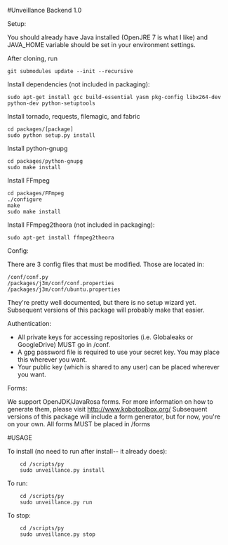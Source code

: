 #Unveillance Backend 1.0

Setup:

You should already have Java installed (OpenJRE 7 is what I like) and JAVA_HOME variable should be set in your environment settings.

After cloning, run

    git submodules update --init --recursive

Install dependencies (not included in packaging):

    sudo apt-get install gcc build-essential yasm pkg-config libx264-dev python-dev python-setuptools

Install tornado, requests, filemagic, and fabric

    cd packages/[package]
    sudo python setup.py install

Install python-gnupg

	cd packages/python-gnupg
	sudo make install

Install FFmpeg

    cd packages/FFmpeg
    ./configure
    make
    sudo make install
  
Install FFmpeg2theora (not included in packaging):

    sudo apt-get install ffmpeg2theora

    
Config:

There are 3 config files that must be modified.  Those are located in:

    /conf/conf.py
    /packages/j3m/conf/conf.properties
    /packages/j3m/conf/ubuntu.properties

They're pretty well documented, but there is no setup wizard yet.
Subsequent versions of this package will probably make that easier.

Authentication:

- All private keys for accessing repositories (i.e. Globaleaks or GoogleDrive) MUST go in /conf.
- A gpg password file is required to use your secret key.  You may place this wherever you want.
- Your public key (which is shared to any user) can be placed wherever you want.

Forms:

We support OpenJDK/JavaRosa forms.  For more information on how to generate them, please visit http://www.kobotoolbox.org/
Subsequent versions of this package will include a form generator, but for now, you're on your own.  All forms MUST be placed in /forms

#USAGE

To install (no need to run after install-- it already does):

        cd /scripts/py
        sudo unveillance.py install

To run:

        cd /scripts/py
        sudo unveillance.py run

To stop:

        cd /scripts/py
        sudo unveillance.py stop

